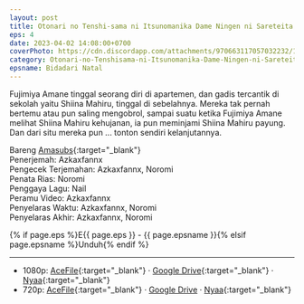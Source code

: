 ```yaml
---
layout: post
title: Otonari no Tenshi-sama ni Itsunomanika Dame Ningen ni Sareteita Ken - E4
eps: 4
date: 2023-04-02 14:08:00+0700
coverPhoto: https://cdn.discordapp.com/attachments/970663117057032232/1091981907962634290/mpv-shot0230.jpg
category: Otonari-no-Tenshisama-ni-Itsunomanika-Dame-Ningen-ni-Sareteita-Ken
epsname: Bidadari Natal
---
```


Fujimiya Amane tinggal seorang diri di apartemen, dan gadis tercantik di sekolah yaitu Shiina Mahiru, tinggal di sebelahnya. Mereka tak pernah bertemu atau pun saling mengobrol, sampai suatu ketika Fujimiya Amane melihat Shiina Mahiru kehujanan, ia pun meminjami Shiina Mahiru payung. Dan dari situ mereka pun ... tonton sendiri kelanjutannya.

Bareng [Amasubs](https://amasubs.xyz/){:target="_blank"}<br>
Penerjemah: Azkaxfannx<br>
Pengecek Terjemahan: Azkaxfannx, Noromi<br>
Penata Rias: Noromi<br>
Penggaya Lagu: Nail<br>
Peramu Video: Azkaxfannx<br>
Penyelaras Waktu: Azkaxfannx, Noromi<br>
Penyelaras Akhir: Azkaxfannx, Noromi<br>

{% if page.eps %}E{{ page.eps }} - {{ page.epsname }}{% elsif page.epsname %}Unduh{% endif %}

---
- 1080p: [AceFile](https://acefile.co/f/97974686/amai-tetangga-bidadari-04-1080p5b7a33a4-mkv){:target="_blank"} &middot; [Google Drive](https://drive.google.com/file/d/1foLDizsmCKIzw0e_Jb0n8fFDXndF--1U/view?usp=sharing){:target="_blank"} &middot; [Nyaa](https://nyaa.si/view/1655762){:target="_blank"}<br>
- 720p: [AceFile](https://acefile.co/f/97974685/amai-tetangga-bidadari-04-720p020848b6-mkv){:target="_blank"} &middot; [Google Drive](https://drive.google.com/file/d/1ugCufTmxD2V96cFOOhOXFlMUYy3-MFwu/view?usp=sharing) &middot; [Nyaa](https://nyaa.si/view/1655761){:target="_blank"}